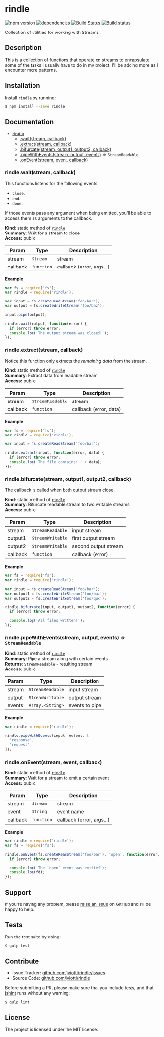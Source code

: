 rindle
======

[![npm version](https://badge.fury.io/js/rindle.svg)](http://badge.fury.io/js/rindle)
[![dependencies](https://david-dm.org/jviotti/rindle.png)](https://david-dm.org/jviotti/rindle.png)
[![Build Status](https://travis-ci.org/jviotti/rindle.svg?branch=master)](https://travis-ci.org/jviotti/rindle)
[![Build status](https://ci.appveyor.com/api/projects/status/cjyj0u68pq3x7031?svg=true)](https://ci.appveyor.com/project/resin-io/rindle)

Collection of utilities for working with Streams.

Description
-----------

This is a collection of functions that operate on streams to encapsulate some of the tasks I usually have to do in my project. I'll be adding more as I encounter more patterns.

Installation
------------

Install `rindle` by running:

```sh
$ npm install --save rindle
```

Documentation
-------------


* [rindle](#module_rindle)
  * [.wait(stream, callback)](#module_rindle.wait)
  * [.extract(stream, callback)](#module_rindle.extract)
  * [.bifurcate(stream, output1, output2, callback)](#module_rindle.bifurcate)
  * [.pipeWithEvents(stream, output, events)](#module_rindle.pipeWithEvents) ⇒ <code>StreamReadable</code>
  * [.onEvent(stream, event, callback)](#module_rindle.onEvent)

<a name="module_rindle.wait"></a>
### rindle.wait(stream, callback)
This functions listens for the following events:

- `close`.
- `end`.
- `done`.

If those events pass any argument when being emitted, you'll be able to access them as arguments to the callback.

**Kind**: static method of <code>[rindle](#module_rindle)</code>  
**Summary**: Wait for a stream to close  
**Access:** public  

| Param | Type | Description |
| --- | --- | --- |
| stream | <code>Stream</code> | stream |
| callback | <code>function</code> | callback (error, args...) |

**Example**  
```js
var fs = require('fs');
var rindle = require('rindle');

var input = fs.createReadStream('foo/bar');
var output = fs.createWriteStream('foo/baz');

input.pipe(output);

rindle.wait(output, function(error) {
  if (error) throw error;
  console.log('The output stream was closed!');
});
```
<a name="module_rindle.extract"></a>
### rindle.extract(stream, callback)
Notice this function only extracts the *remaining data* from the stream.

**Kind**: static method of <code>[rindle](#module_rindle)</code>  
**Summary**: Extract data from readable stream  
**Access:** public  

| Param | Type | Description |
| --- | --- | --- |
| stream | <code>StreamReadable</code> | stream |
| callback | <code>function</code> | callback (error, data) |

**Example**  
```js
var fs = require('fs');
var rindle = require('rindle');

var input = fs.createReadStream('foo/bar');

rindle.extract(input, function(error, data) {
  if (error) throw error;
  console.log('The file contains: ' + data);
});
```
<a name="module_rindle.bifurcate"></a>
### rindle.bifurcate(stream, output1, output2, callback)
The callback is called when both output stream close.

**Kind**: static method of <code>[rindle](#module_rindle)</code>  
**Summary**: Bifurcate readable stream to two writable streams  
**Access:** public  

| Param | Type | Description |
| --- | --- | --- |
| stream | <code>StreamReadable</code> | input stream |
| output1 | <code>StreamWritable</code> | first output stream |
| output2 | <code>StreamWritable</code> | second output stream |
| callback | <code>function</code> | callback (error) |

**Example**  
```js
var fs = require('fs');
var rindle = require('rindle');

var input = fs.createReadStream('foo/bar');
var output1 = fs.createWriteStream('foo/baz');
var output2 = fs.createWriteStream('foo/qux');

rindle.bifurcate(input, output1, output2, function(error) {
  if (error) throw error;

  console.log('All files written!');
});
```
<a name="module_rindle.pipeWithEvents"></a>
### rindle.pipeWithEvents(stream, output, events) ⇒ <code>StreamReadable</code>
**Kind**: static method of <code>[rindle](#module_rindle)</code>  
**Summary**: Pipe a stream along with certain events  
**Returns**: <code>StreamReadable</code> - resulting stream  
**Access:** public  

| Param | Type | Description |
| --- | --- | --- |
| stream | <code>StreamReadable</code> | input stream |
| output | <code>StreamWritable</code> | output stream |
| events | <code>Array.&lt;String&gt;</code> | events to pipe |

**Example**  
```js
var rindle = require('rindle');

rindle.pipeWithEvents(input, output, [
  'response',
  'request'
]);
```
<a name="module_rindle.onEvent"></a>
### rindle.onEvent(stream, event, callback)
**Kind**: static method of <code>[rindle](#module_rindle)</code>  
**Summary**: Wait for a stream to emit a certain event  
**Access:** public  

| Param | Type | Description |
| --- | --- | --- |
| stream | <code>Stream</code> | stream |
| event | <code>String</code> | event name |
| callback | <code>function</code> | callback (error, args...) |

**Example**  
```js
var rindle = require('rindle');
var fs = require('fs');

rindle.onEvent(fs.createReadStream('foo/bar'), 'open', function(error, fd) {
  if (error) throw error;

  console.log('The `open` event was emitted');
  console.log(fd);
});
```

Support
-------

If you're having any problem, please [raise an issue](https://github.com/jviotti/rindle/issues/new) on GitHub and I'll be happy to help.

Tests
-----

Run the test suite by doing:

```sh
$ gulp test
```

Contribute
----------

- Issue Tracker: [github.com/jviotti/rindle/issues](https://github.com/jviotti/rindle/issues)
- Source Code: [github.com/jviotti/rindle](https://github.com/jviotti/rindle)

Before submitting a PR, please make sure that you include tests, and that [jshint](http://jshint.com) runs without any warning:

```sh
$ gulp lint
```

License
-------

The project is licensed under the MIT license.
